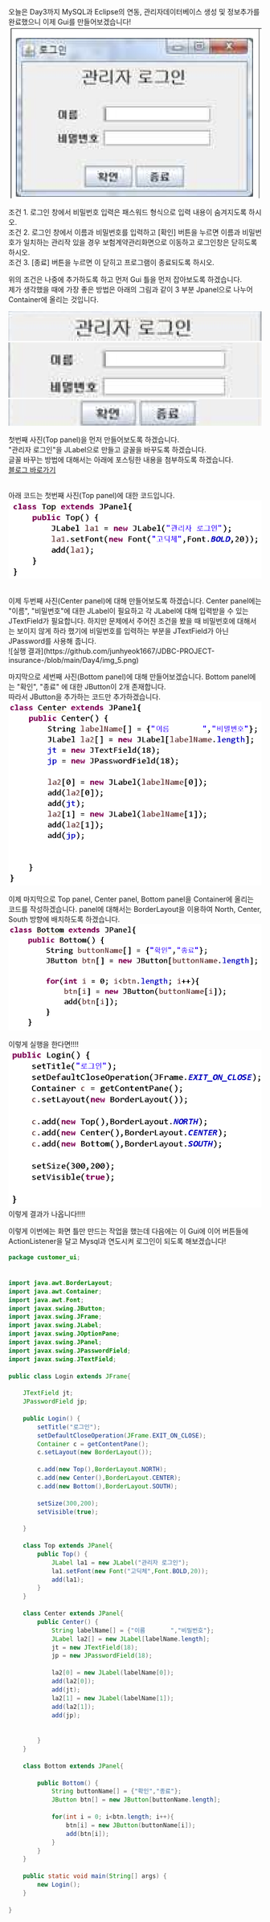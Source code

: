 오늘은 Day3까지 MySQL과 Eclipse의 연동, 관리자데이터베이스 생성 및 정보추가를 완료했으니 이제 Gui를 만들어보겠습니다!<br>
![실행 결과](https://github.com/junhyeok1667/JDBC-PROJECT-insurance-/blob/main/Day4/img.png)

조건 1. 로그인 창에서 비밀번호 입력은 패스워드 형식으로 입력 내용이 숨겨지도록 하시오.<br>
조건 2. 로그인 창에서 이름과 비밀번호를 입력하고 [확인] 버튼을 누르면 이름과 비밀번호가 일치하는 관리작 있을 경우 보험계약관리화면으로 이동하고 로그인창은 닫히도록 하시오.<br>
조건 3. [종료] 버튼을 누르면 이 닫히고 프로그램이 종료되도록 하시오.<br>

위의 조건은 나중에 추가하도록 하고 먼저 Gui 틀을 먼저 잡아보도록 하겠습니다.<br>
제가 생각했을 때에 가장 좋은 방법은 아래의 그림과 같이 3 부분 Jpanel으로 나누어 Container에 올리는 것입니다.<br>

![실행 결과](https://github.com/junhyeok1667/JDBC-PROJECT-insurance-/blob/main/Day4/img_1.png)
![실행 결과](https://github.com/junhyeok1667/JDBC-PROJECT-insurance-/blob/main/Day4/img_2.png)
![실행 결과](https://github.com/junhyeok1667/JDBC-PROJECT-insurance-/blob/main/Day4/img_3.png)

첫번째 사진(Top panel)을 먼저 만들어보도록 하겠습니다.<br>
"관리자 로그인"을 JLabel으로 만들고 글꼴을 바꾸도록 하겠습니다.<br>
글꼴 바꾸는 방법에 대해서는 아래에 포스팅한 내용을 첨부하도록 하겠습니다.<br>
[블로그 바로가기](https://chillysugar-study.tistory.com/2)<br>
<br>

아래 코드는 첫번째 사진(Top panel)에 대한 코드입니다. 
![실행 결과](https://github.com/junhyeok1667/JDBC-PROJECT-insurance-/blob/main/Day4/img_4.png)

<br>
이제 두번째 사진(Center panel)에 대해 만들어보도록 하겠습니다.
Center panel에는 "이름", "비밀번호"에 대한 JLabel이 필요하고 각 JLabel에 대해 입력받을 수 있는 JTextField가 필요합니다. 하지만 문제에서 주어진 조건을 봤을 때 비밀번호에 대해서는 보이지 않게 하라 했기에 비밀번호를 입력하는 부분을 JTextField가 아닌 JPassword를 사용해 줍니다. <br>
![실행 결과](https://github.com/junhyeok1667/JDBC-PROJECT-insurance-/blob/main/Day4/img_5.png)
<br>

마지막으로 세번째 사진(Bottom panel)에 대해 만들어보겠습니다.
Bottom panel에는 "확인", "종료" 에 대한 JButton이 2개 존재합니다.<br>
따라서 JButton을 추가하는 코드만 추가하겠습니다.<br>
![실행 결과](https://github.com/junhyeok1667/JDBC-PROJECT-insurance-/blob/main/Day4/img_5.png)

이제 마지막으로 Top panel, Center panel, Bottom panel을 Container에 올리는 코드를 작성하겠습니다. panel에 대해서는 BorderLayout을 이용하여 North, Center, South 방향에 배치하도록 하겠습니다.<br>
![실행 결과](https://github.com/junhyeok1667/JDBC-PROJECT-insurance-/blob/main/Day4/img_6.png)

이렇게 실행을 한다면!!!!<br>
![실행 결과](https://github.com/junhyeok1667/JDBC-PROJECT-insurance-/blob/main/Day4/img_7.png)
<br>
이렇게 결과가 나옵니다!!!!<br>

이렇게 이번에는 화면 틀만 만드는 작업을 했는데 다음에는 이 Gui에 이어 버튼들에 ActionListener을 달고 Mysql과 연도시켜 로그인이 되도록 해보겠습니다!<br>

```java
package customer_ui;


import java.awt.BorderLayout;
import java.awt.Container;
import java.awt.Font;
import javax.swing.JButton;
import javax.swing.JFrame;
import javax.swing.JLabel;
import javax.swing.JOptionPane;
import javax.swing.JPanel;
import javax.swing.JPasswordField;
import javax.swing.JTextField;

public class Login extends JFrame{

	JTextField jt;
	JPasswordField jp;
	
	public Login() {
		setTitle("로그인");
		setDefaultCloseOperation(JFrame.EXIT_ON_CLOSE);
		Container c = getContentPane();
		c.setLayout(new BorderLayout());
		
		c.add(new Top(),BorderLayout.NORTH);
		c.add(new Center(),BorderLayout.CENTER);
		c.add(new Bottom(),BorderLayout.SOUTH);
		
		setSize(300,200);
		setVisible(true);
		
	}
	
	class Top extends JPanel{
		public Top() {
			JLabel la1 = new JLabel("관리자 로그인");
			la1.setFont(new Font("고딕체",Font.BOLD,20));
			add(la1);
		}
	}
	
	class Center extends JPanel{
		public Center() {
			String labelName[] = {"이름       ","비밀번호"};
			JLabel la2[] = new JLabel[labelName.length];
			jt = new JTextField(18);
			jp = new JPasswordField(18);
			
			la2[0] = new JLabel(labelName[0]);
			add(la2[0]);
			add(jt);
			la2[1] = new JLabel(labelName[1]);
			add(la2[1]);
			add(jp);
				
			
		}
	}
	
	class Bottom extends JPanel{
		
		public Bottom() {	
			String buttonName[] = {"확인","종료"};
			JButton btn[] = new JButton[buttonName.length];
			
			for(int i = 0; i<btn.length; i++){
				btn[i] = new JButton(buttonName[i]);
				add(btn[i]);
			}
		}
	}

	public static void main(String[] args) {
		new Login();
	}

}


 
